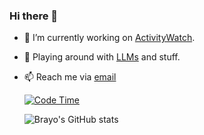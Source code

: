 ### Hi there 👋

- 🔭 I’m currently working on [ActivityWatch](https://github.com/activityWatch/activityWatch).
- 🌱 Playing around with [LLMs](https://github.com/Erikbjare/gptme) and stuff.
- 📫 Reach me via [email](mailto:brayo@brayo.dev)

  [![Code Time](https://wakatime.com/badge/user/97ee2cc0-b2a4-4cfd-a5ec-a3ec16e3fcf1.svg)](https://wakatime.com/@97ee2cc0-b2a4-4cfd-a5ec-a3ec16e3fcf1)
  
  
  ![Brayo's GitHub stats](https://github-readme-stats.vercel.app/api?username=0xbrayo&theme=transparent)
  


<!--
**brayo-pip/brayo-pip** is a ✨ _special_ ✨ repository because its `README.md` (this file) appears on your GitHub profile.

Here are some ideas to get you started:



- 👯 I’m looking to collaborate on ...
- 🤔 I’m looking for help with ...
- 💬 Ask me about ...
- 📫 How to reach me: ...

- ⚡ Fun fact: ...
-->
